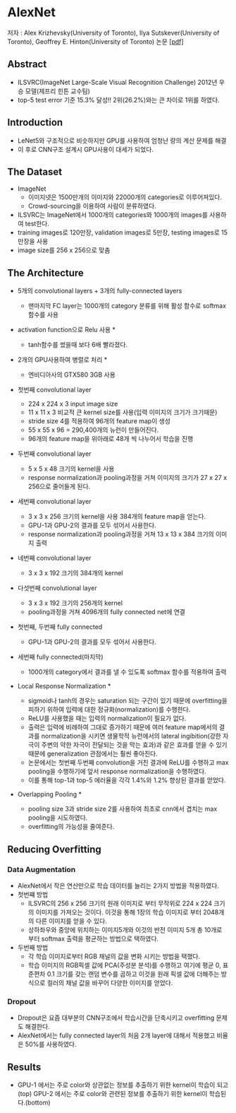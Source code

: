 # AlexNet
저자 : Alex Krizhevsky(University of Toronto), Ilya Sutskever(University of Toronto), Geoffrey E. Hinton(University of Toronto)
논문 [[pdf]](http://papers.nips.cc/paper/4824-imagenet-classification-with-deep-convolutional-neural-networks.pdf)

## Abstract
- ILSVRC(ImageNet Large-Scale Visual Recognition Challenge) 2012년 우승 모델(제프리 힌튼 교수팀)
- top-5 test error 기준 15.3% 달성!! 2위(26.2%)와는 큰 차이로 1위를 하였다.

## Introduction
- LeNet5와 구조적으로 비슷하지만 GPU를 사용하여 엄청난 량의 계산 문제를 해결 
- 이 후로 CNN구조 설계시 GPU사용이 대세가 되었다.

## The Dataset
- ImageNet
    - 이미지넷은 1500만개의 이미지와 22000개의 categories로 이루어져있다.
    - Crowd-sourcing을 이용하여 사람이 분류하였다.
- ILSVRC는 ImageNet에서 1000개의 categories와 1000개의 images를 사용하여 test한다.
- training images로 120만장, validation images로 5만장, testing images로 15만장을 사용
- image size를 256 x 256으로 맞춤 

## The Architecture
- 5개의 convolutional layers + 3개의 fully-connected layers
    - 맨마지막 FC layer는 1000개의 category 분류를 위해 활성 함수로 softmax 함수를 사용
- activation function으로 Relu 사용 *
    - tanh함수를 썼을때 보다 6배 빨라졌다.
- 2개의 GPU사용하여 병렬로 처리 *
    - 엔비디아사의 GTX580 3GB 사용
- 첫번째 convolutional layer
    - 224 x 224 x 3 input image size
    - 11 x 11 x 3 비교적 큰 kernel size를 사용(입력 이미지의 크기가 크기때문)
    - stride size 4를 적용하여 96개의 feature map이 생성
    - 55 x 55 x 96 = 290,400개의 뉴런이 만들어진다.
    - 96개의 feature map을 위아래로 48개 씩 나누어서 학습을 진행

- 두번째 convolutional layer
    - 5 x 5 x 48 크기의 kernel을 사용
    - response normalization과 pooling과정을 거쳐 이미지의 크기가 27 x 27 x 256으로 줄어들게 된다.
- 세번째 convolutional layer
    - 3 x 3 x 256 크기의 kernel을 사용 384개의 feature map을 얻는다.
    - GPU-1과 GPU-2의 결과를 모두 섞어서 사용한다.
    - response normalization과 pooling과정을 거쳐 13 x 13 x 384 크기의 이미지 출력
- 네번째 convolutional layer
    - 3 x 3 x 192 크기의 384개의 kernel 
- 다섯번째 convolutional layer
    - 3 x 3 x 192 크기의 256개의 kernel
    - pooling과정을 거쳐 4096개의 fully connected net에 연결
- 첫번째, 두번째 fully connected
    - GPU-1과 GPU-2의 결과를 모두 섞어서 사용한다.
- 세번째 fully connected(마지막)
    - 1000개의 category에서 결과를 낼 수 있도록 softmax 함수를 적용하여 출력

- Local Response Normalization *
    - sigmoid나 tanh의 경우는 saturation 되는 구간이 있기 때문에 overfitting을 피하기 위하여 입력에 대한 정규화(normalization)를 수행한다.
    - ReLU를 사용했을 때는 입력의 normalization이 필요가 없다. 
    - 출력은 입력에 비례하여 그대로 증가하기 때문에 여러 feature map에서의 결과를 normalization을 시키면 생물학적 뉴런에서의 lateral ingibition(강한 자극이 주변의 약한 자극이 전달되는 것을 막는 효과)과 같은 효과를 얻을 수 있기 때문에 generalization 관점에서는 훨씬 좋아진다.
    - 논문에서는 첫번째 두번째 convolution을 거친 결과에 ReLU를 수행하고 max pooling을 수행하기에 앞서 response normalization을 수행하였다.
    - 이를 통해 top-1과 top-5 에러율을 각각 1.4%와 1.2% 향상된 결과를 얻었다.
- Overlapping Pooling *
    - pooling size 3과 stride size 2를 사용하여 최초로 cnn에서 겹치는 max pooling을 시도하였다.
    - overfitting의 가능성을 줄여준다.

## Reducing Overfitting
### Data Augmentation
- AlexNet에서 작은 연산만으로 학습 데이터를 늘리는 2가지 방법을 적용하였다.
- 첫번쨰 방법
    - ILSVRC의 256 x 256 크기의 원래 이미지로 부터 무작위로 224 x 224 크기의 이미지를 가져오는 것이다. 이것을 통해 1장의 학습 이미지로 부터 2048개의 다른 이미지를 얻을 수 있다.
    - 상하좌우와 중앙에 위치하는 이미지5개와 이것의 반전 이미지 5개 총 10개로 부터 softmax 출력을 평균하는 방법으로 택하였다.
- 두번째 방법
    - 각 학습 이미지로부터 RGB 채널의 값을 변화 시키는 방법을 택했다.
    - 학습 이미지의 RGB픽셀 값에 PCA(주성분 분석)를 수행하고 여기에 평균 0, 표준편차 0.1 크기를 갖는 랜덤 변수를 곱하고 이것을 원래 픽셀 값에 더해주는 방식으로 컬러의 채널 값을 바꾸어 다양한 이미지를 얻었다.

### Dropout
- Dropout은 요즘 대부분의 CNN구조에서 학습시간을 단축시키고 overfitting 문제도 해결한다.
- AlexNet에서는 fully connected layer의 처음 2개 layer에 대해서 적용했고 비율은 50%를 사용하였다.

## Results
- GPU-1 에서는 주로 color와 상관없는 정보를 추출하기 위한 kernel이 학습이 되고(top) GPU-2 에서는 주로 color와 관련된 정보를 추출하기 위한 kernel이 학습된다.(bottom)
